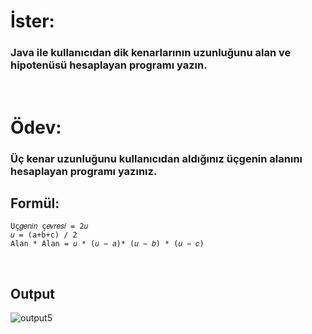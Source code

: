 # İster:
### Java ile kullanıcıdan dik kenarlarının uzunluğunu alan ve hipotenüsü hesaplayan programı yazın.

<br/>

# Ödev:
### Üç kenar uzunluğunu kullanıcıdan aldığınız üçgenin alanını hesaplayan programı yazınız.

## Formül:
```
Üç𝑔𝑒𝑛𝑖𝑛 ç𝑒𝑣𝑟𝑒𝑠𝑖 = 2𝑢
𝑢 = (a+b+c) / 2
Alan * Alan = 𝑢 * (𝑢 − 𝑎)* (𝑢 − 𝑏) * (𝑢 − 𝑐)
```

<br/>

## **Output**
![output5](https://user-images.githubusercontent.com/74976052/131694405-3ac402f7-4d1b-4459-a86e-593b64b164f3.png)